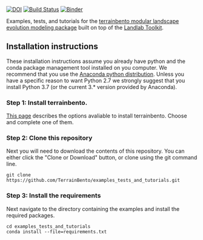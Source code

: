 [![DOI](https://zenodo.org/badge/123941759.svg)](https://zenodo.org/badge/latestdoi/123941759)
[![Build Status](https://travis-ci.org/TerrainBento/examples_tests_and_tutorials.svg?branch=master)](https://travis-ci.org/TerrainBento/examples_tests_and_tutorials)
[![Binder](https://mybinder.org/badge_logo.svg)](https://mybinder.org/v2/gh/TerrainBento/examples_tests_and_tutorials/master?filepath=Welcome_to_TerrainBento.ipynb)

Examples, tests, and tutorials for the [terrainbento modular landscape evolution modeling package](https://terrainbento.github.io) built on top of the [Landlab Toolkit](http://landlab.github.io).

## Installation instructions

These installation instructions assume you already have python and the conda package management tool installed on you computer. We recommend that you use the [Anaconda python distribution](https://www.anaconda.com/download/). Unless you have a specific reason to want Python 2.7 we strongly suggest that you install Python 3.7 (or the current 3.* version provided by Anaconda).


### Step 1: Install terrainbento.
[This page](https://github.com/TerrainBento/terrainbento/blob/master/README.md#installation-instructions) describes the options avaliable to install terrainbento. Choose and complete one of them. 

### Step 2: Clone this repository
Next you will need to download the contents of this repository. You can either click the "Clone or Download" button, or clone using the git command line. 

```
git clone https://github.com/TerrainBento/examples_tests_and_tutorials.git
```

### Step 3: Install the requirements

Next navigate to the directory containing the examples and install the required packages. 
```
cd examples_tests_and_tutorials
conda install --file=requirements.txt
```
